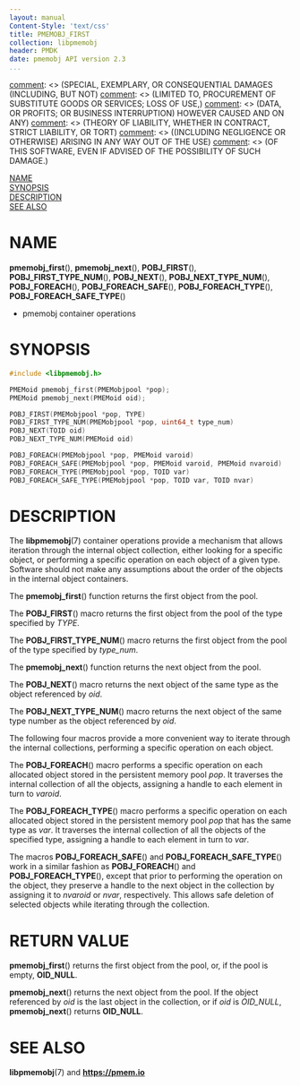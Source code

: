 ```yaml
---
layout: manual
Content-Style: 'text/css'
title: PMEMOBJ_FIRST
collection: libpmemobj
header: PMDK
date: pmemobj API version 2.3
...
```


[comment]: <> (Copyright 2017-2018, Intel Corporation)

[comment]: <> (Redistribution and use in source and binary forms, with or without)
[comment]: <> (modification, are permitted provided that the following conditions)
[comment]: <> (are met:)
[comment]: <> (    * Redistributions of source code must retain the above copyright)
[comment]: <> (      notice, this list of conditions and the following disclaimer.)
[comment]: <> (    * Redistributions in binary form must reproduce the above copyright)
[comment]: <> (      notice, this list of conditions and the following disclaimer in)
[comment]: <> (      the documentation and/or other materials provided with the)
[comment]: <> (      distribution.)
[comment]: <> (    * Neither the name of the copyright holder nor the names of its)
[comment]: <> (      contributors may be used to endorse or promote products derived)
[comment]: <> (      from this software without specific prior written permission.)

[comment]: <> (THIS SOFTWARE IS PROVIDED BY THE COPYRIGHT HOLDERS AND CONTRIBUTORS)
[comment]: <> ("AS IS" AND ANY EXPRESS OR IMPLIED WARRANTIES, INCLUDING, BUT NOT)
[comment]: <> (LIMITED TO, THE IMPLIED WARRANTIES OF MERCHANTABILITY AND FITNESS FOR)
[comment]: <> (A PARTICULAR PURPOSE ARE DISCLAIMED. IN NO EVENT SHALL THE COPYRIGHT)
[comment]: <> (OWNER OR CONTRIBUTORS BE LIABLE FOR ANY DIRECT, INDIRECT, INCIDENTAL,)
[comment]: <> (SPECIAL, EXEMPLARY, OR CONSEQUENTIAL DAMAGES (INCLUDING, BUT NOT)
[comment]: <> (LIMITED TO, PROCUREMENT OF SUBSTITUTE GOODS OR SERVICES; LOSS OF USE,)
[comment]: <> (DATA, OR PROFITS; OR BUSINESS INTERRUPTION) HOWEVER CAUSED AND ON ANY)
[comment]: <> (THEORY OF LIABILITY, WHETHER IN CONTRACT, STRICT LIABILITY, OR TORT)
[comment]: <> ((INCLUDING NEGLIGENCE OR OTHERWISE) ARISING IN ANY WAY OUT OF THE USE)
[comment]: <> (OF THIS SOFTWARE, EVEN IF ADVISED OF THE POSSIBILITY OF SUCH DAMAGE.)

[comment]: <> (pmemobj_first.3 -- man page for pmemobj container operations)

[NAME](#name)<br />
[SYNOPSIS](#synopsis)<br />
[DESCRIPTION](#description)<br />
[SEE ALSO](#see-also)<br />

# NAME #

**pmemobj_first**(), **pmemobj_next**(),
**POBJ_FIRST**(), **POBJ_FIRST_TYPE_NUM**(),
**POBJ_NEXT**(), **POBJ_NEXT_TYPE_NUM**(),
**POBJ_FOREACH**(), **POBJ_FOREACH_SAFE**(),
**POBJ_FOREACH_TYPE**(), **POBJ_FOREACH_SAFE_TYPE**()
- pmemobj container operations

# SYNOPSIS #

```c
#include <libpmemobj.h>

PMEMoid pmemobj_first(PMEMobjpool *pop);
PMEMoid pmemobj_next(PMEMoid oid);

POBJ_FIRST(PMEMobjpool *pop, TYPE)
POBJ_FIRST_TYPE_NUM(PMEMobjpool *pop, uint64_t type_num)
POBJ_NEXT(TOID oid)
POBJ_NEXT_TYPE_NUM(PMEMoid oid)

POBJ_FOREACH(PMEMobjpool *pop, PMEMoid varoid)
POBJ_FOREACH_SAFE(PMEMobjpool *pop, PMEMoid varoid, PMEMoid nvaroid)
POBJ_FOREACH_TYPE(PMEMobjpool *pop, TOID var)
POBJ_FOREACH_SAFE_TYPE(PMEMobjpool *pop, TOID var, TOID nvar)
```

# DESCRIPTION #

The **libpmemobj**(7) container operations provide a mechanism that allows
iteration through the internal object collection, either looking for a
specific object, or performing a specific operation on each object of a given
type. Software should not make any assumptions about the order of the objects
in the internal object containers.

The **pmemobj_first**() function returns the first object from the pool.

The **POBJ_FIRST**() macro returns the first object from the pool of
the type specified by *TYPE*.

The **POBJ_FIRST_TYPE_NUM**() macro returns the first object from the pool
of the type specified by *type_num*.

The **pmemobj_next**() function returns the next object from the pool.

The **POBJ_NEXT**() macro returns the next object of the same type
as the object referenced by *oid*.

The **POBJ_NEXT_TYPE_NUM**() macro returns the next object of the same type
number as the object referenced by *oid*.

The following four macros provide a more convenient way to iterate through the
internal collections, performing a specific operation on each object.

The **POBJ_FOREACH**() macro performs a specific operation on each allocated
object stored in the persistent memory pool *pop*. It traverses the internal
collection of all the objects, assigning a handle to each element in turn to
*varoid*.

The **POBJ_FOREACH_TYPE**() macro performs a specific operation on each
allocated object stored in the persistent memory pool *pop* that has the same
type as *var*. It traverses the internal collection of all the objects of the
specified type, assigning a handle to each element in turn to *var*.

The macros **POBJ_FOREACH_SAFE**() and **POBJ_FOREACH_SAFE_TYPE**() work in a
similar fashion as **POBJ_FOREACH**() and **POBJ_FOREACH_TYPE**(), except that
prior to performing the operation on the object, they preserve a handle to the
next object in the collection by assigning it to *nvaroid* or *nvar*,
respectively. This allows safe deletion of selected objects while iterating
through the collection.

# RETURN VALUE #

**pmemobj_first**() returns the first object from the pool, or, if the pool
is empty, **OID_NULL**.

**pmemobj_next**() returns the next object from the pool. If the object
referenced by *oid* is the last object in the collection, or if *oid*
is *OID_NULL*, **pmemobj_next**() returns **OID_NULL**.

# SEE ALSO #

**libpmemobj**(7) and **<https://pmem.io>**
